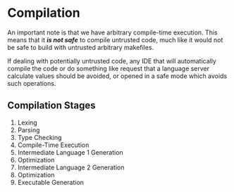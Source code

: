 # Compilation

An important note is that we have arbitrary compile-time execution.
This means that it ***is not safe*** to compile untrusted code,
much like it would not be safe to build with untrusted arbitrary makefiles.

If dealing with potentially untrusted code, any IDE that will
automatically compile the code or do something like request that a language server
calculate values should be avoided, or opened in a safe mode which avoids such operations.

## Compilation Stages

1. Lexing
2. Parsing
3. Type Checking
4. Compile-Time Execution
5. Intermediate Language 1 Generation
6. Optimization
7. Intermediate Language 2 Generation
8. Optimization
9. Executable Generation

